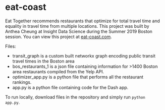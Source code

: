 # eat-coast

Eat Together recommends restaurants that optimize for total travel time and equality in travel time from multiple locations. This project was built by Anthea Cheung at Insight Data Science during the Summer 2019 Boston session. You can view this project at [eat-coast.com](http://eat-coast.com).

Files:
  * transit_graph is a custom built networkx graph encoding public transit travel times in the Boston area
  * bos_restaurants_1 is a json file containing information for >1400 Boston area restaurants compiled from the Yelp API.
  * optimizer_app.py is a python file that performs all the restaurant rankings.
  * app.py is a python file containing code for the Dash app.
  
  
To run locally, download files in the repository and simply run
`python app.py`.

